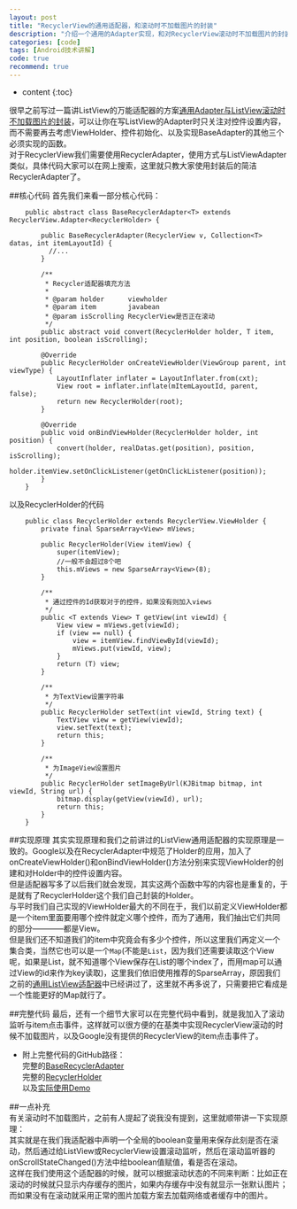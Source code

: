 ```yaml
---
layout: post
title: "RecyclerView的通用适配器，和滚动时不加载图片的封装"
description: "介绍一个通用的Adapter实现，和对RecyclerView滚动时不加载图片的封装。"
categories: [code]
tags: [Android技术讲解]
code: true
recommend: true
---
```

* content
{:toc}

很早之前写过一篇讲ListView的万能适配器的方案[通用Adapter与ListView滚动时不加载图片的封装](http://www.kymjs.com/code/2015/04/28/01/)，可以让你在写ListView的Adapter时只关注对控件设置内容，而不需要再去考虑ViewHolder、控件初始化、以及实现BaseAdapter的其他三个必须实现的函数。   
对于RecyclerView我们需要使用RecyclerAdapter，使用方式与ListViewAdapter类似，具体代码大家可以在网上搜索，这里就只教大家使用封装后的简洁RecyclerAdapter了。   

##核心代码
首先我们来看一部分核心代码：    

        public abstract class BaseRecyclerAdapter<T> extends RecyclerView.Adapter<RecyclerHolder> {

            public BaseRecyclerAdapter(RecyclerView v, Collection<T> datas, int itemLayoutId) {
              //...
            }

            /**
             * Recycler适配器填充方法
             *
             * @param holder      viewholder
             * @param item        javabean
             * @param isScrolling RecyclerView是否正在滚动
             */
            public abstract void convert(RecyclerHolder holder, T item, int position, boolean isScrolling);

            @Override
            public RecyclerHolder onCreateViewHolder(ViewGroup parent, int viewType) {
                LayoutInflater inflater = LayoutInflater.from(cxt);
                View root = inflater.inflate(mItemLayoutId, parent, false);
                return new RecyclerHolder(root);
            }

            @Override
            public void onBindViewHolder(RecyclerHolder holder, int position) {
                convert(holder, realDatas.get(position), position, isScrolling);
                holder.itemView.setOnClickListener(getOnClickListener(position));
            }
        }

以及RecyclerHolder的代码  

        public class RecyclerHolder extends RecyclerView.ViewHolder {
            private final SparseArray<View> mViews;

            public RecyclerHolder(View itemView) {
                super(itemView);
                //一般不会超过8个吧
                this.mViews = new SparseArray<View>(8);
            }

            /**
             * 通过控件的Id获取对于的控件，如果没有则加入views
             */
            public <T extends View> T getView(int viewId) {
                View view = mViews.get(viewId);
                if (view == null) {
                    view = itemView.findViewById(viewId);
                    mViews.put(viewId, view);
                }
                return (T) view;
            }

            /**
             * 为TextView设置字符串
             */
            public RecyclerHolder setText(int viewId, String text) {
                TextView view = getView(viewId);
                view.setText(text);
                return this;
            }

            /**
             * 为ImageView设置图片
             */
            public RecyclerHolder setImageByUrl(KJBitmap bitmap, int viewId, String url) {
                bitmap.display(getView(viewId), url);
                return this;
            }
        }

##实现原理
其实实现原理和我们之前讲过的ListView通用适配器的实现原理是一致的。Google以及在RecyclerAdapter中规范了Holder的应用，加入了onCreateViewHolder()和onBindViewHolder()方法分别来实现ViewHolder的创建和对Holder中的控件设置内容。    
但是适配器写多了以后我们就会发现，其实这两个函数中写的内容也是重复的，于是就有了RecyclerHolder这个我们自己封装的Holder。    
与平时我们自己实现的ViewHolder最大的不同在于，我们以前定义ViewHolder都是一个item里面要用哪个控件就定义哪个控件，而为了通用，我们抽出它们共同的部分————都是View。    
但是我们还不知道我们的item中究竟会有多少个控件，所以这里我们再定义一个集合类，当然它也可以是一个```Map```(不能是```List```，因为我们还需要读取这个View呢，如果是List，就不知道哪个View保存在List的哪个index了，而用map可以通过View的id来作为key读取)，这里我们依旧使用推荐的SparseArray，原因我们之前的[通用ListView适配器](http://www.kymjs.com/code/2015/04/28/01/)中已经讲过了，这里就不再多说了，只需要把它看成是一个性能更好的Map就行了。    

##完整代码
最后，还有一个细节大家可以在完整代码中看到，就是我加入了滚动监听与item点击事件，这样就可以很方便的在基类中实现RecyclerView滚动的时候不加载图片，以及Google没有提供的RecyclerView的item点击事件了。    

* 附上完整代码的GitHub路径：    
完整的[BaseRecyclerAdapter](https://github.com/kymjs/CodeCafe/tree/kotlin/CodeCafe/app/src/main/java/top/codecafe/app/ui/base/BaseRecyclerAdapter.java)    
完整的[RecyclerHolder](https://github.com/kymjs/CodeCafe/blob/kotlin/CodeCafe/app/src/main/java/top/codecafe/app/ui/base/RecyclerHolder.java)     
以及[实际使用Demo](https://github.com/kymjs/CodeCafe/blob/kotlin/CodeCafe/app/src/main/java/top/codecafe/app/adapter/WidgetListAdapter.java)    

##一点补充   
有关滚动时不加载图片，之前有人提起了说我没有提到，这里就顺带讲一下实现原理：    
其实就是在我们我适配器中声明一个全局的boolean变量用来保存此刻是否在滚动，然后通过给ListView或RecyclerView设置滚动监听，然后在滚动监听器的onScrollStateChanged()方法中给boolean值赋值，看是否在滚动。    
这样在我们使用这个适配器的时候，就可以根据滚动状态的不同来判断：比如正在滚动的时候就只显示内存缓存的图片，如果内存缓存中没有就显示一张默认图片；而如果没有在滚动就采用正常的图片加载方案去加载网络或者缓存中的图片。    